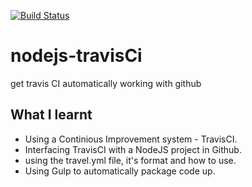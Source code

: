 [![Build Status](https://travis-ci.org/frankc60/nodejs-travisCi.svg?branch=master)](https://travis-ci.org/frankc60/nodejs-travisCi)

# nodejs-travisCi
get travis CI automatically working with github

## What I learnt
* Using a Continious Improvement system - TravisCI.
* Interfacing TravisCI with a NodeJS project in Github.
* using the travel.yml file, it's format and how to use.
* Using Gulp to automatically package code up.
